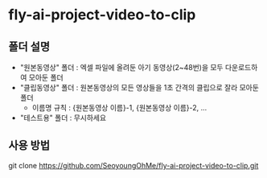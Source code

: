 # fly-ai-project-video-to-clip

## 폴더 설명
- "원본동영상" 폴더 : 엑셀 파일에 올려둔 아기 동영상(2~48번)을 모두 다운로드하여 모아둔 폴더
- "클립동영상" 폴더 : 원본동영상의 모든 영상들을 1초 간격의 클립으로 잘라 모아둔 폴더
    - 이름명 규칙 : {원본동영상 이름}-1, {원본동영상 이름}-2, ...
- "테스트용" 폴더 : 무시하세요

## 사용 방법
git clone https://github.com/SeoyoungOhMe/fly-ai-project-video-to-clip.git


